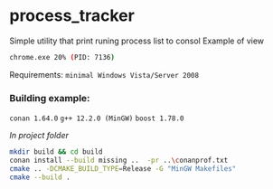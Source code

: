 # process_tracker

Simple utility that print runing process list to consol
Example of view
```sh
chrome.exe 20% (PID: 7136)
```
Requirements:
`minimal Windows Vista/Server 2008`

### Building example:
`conan 1.64.0`
`g++ 12.2.0 (MinGW)`
`boost 1.78.0`

*In project folder*
```sh
mkdir build && cd build
conan install --build missing ..  -pr ..\conanprof.txt
cmake .. -DCMAKE_BUILD_TYPE=Release -G "MinGW Makefiles"
cmake --build . 
```